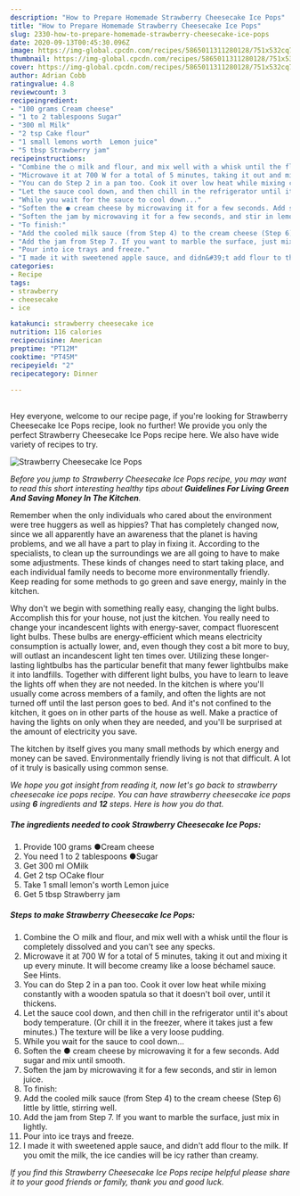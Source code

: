 ```yaml
---
description: "How to Prepare Homemade Strawberry Cheesecake Ice Pops"
title: "How to Prepare Homemade Strawberry Cheesecake Ice Pops"
slug: 2330-how-to-prepare-homemade-strawberry-cheesecake-ice-pops
date: 2020-09-13T00:45:30.096Z
image: https://img-global.cpcdn.com/recipes/5865011311280128/751x532cq70/strawberry-cheesecake-ice-pops-recipe-main-photo.jpg
thumbnail: https://img-global.cpcdn.com/recipes/5865011311280128/751x532cq70/strawberry-cheesecake-ice-pops-recipe-main-photo.jpg
cover: https://img-global.cpcdn.com/recipes/5865011311280128/751x532cq70/strawberry-cheesecake-ice-pops-recipe-main-photo.jpg
author: Adrian Cobb
ratingvalue: 4.8
reviewcount: 3
recipeingredient:
- "100 grams Cream cheese"
- "1 to 2 tablespoons Sugar"
- "300 ml Milk"
- "2 tsp Cake flour"
- "1 small lemons worth  Lemon juice"
- "5 tbsp Strawberry jam"
recipeinstructions:
- "Combine the ○ milk and flour, and mix well with a whisk until the flour is completely dissolved and you can&#39;t see any specks."
- "Microwave it at 700 W for a total of 5 minutes, taking it out and mixing it up every minute. It will become creamy like a loose béchamel sauce. See Hints."
- "You can do Step 2 in a pan too. Cook it over low heat while mixing constantly with a wooden spatula so that it doesn&#39;t boil over, until it thickens."
- "Let the sauce cool down, and then chill in the refrigerator until it&#39;s about body temperature. (Or chill it in the freezer, where it takes just a few minutes.) The texture will be like a very loose pudding."
- "While you wait for the sauce to cool down..."
- "Soften the ● cream cheese by microwaving it for a few seconds. Add sugar and mix until smooth."
- "Soften the jam by microwaving it for a few seconds, and stir in lemon juice."
- "To finish:"
- "Add the cooled milk sauce (from Step 4) to the cream cheese (Step 6) little by little, stirring well."
- "Add the jam from Step 7. If you want to marble the surface, just mix in lightly."
- "Pour into ice trays and freeze."
- "I made it with sweetened apple sauce, and didn&#39;t add flour to the milk. If you omit the milk, the ice candies will be icy rather than creamy."
categories:
- Recipe
tags:
- strawberry
- cheesecake
- ice

katakunci: strawberry cheesecake ice 
nutrition: 116 calories
recipecuisine: American
preptime: "PT12M"
cooktime: "PT45M"
recipeyield: "2"
recipecategory: Dinner

---
```

<br>
Hey everyone, welcome to our recipe page, if you're looking for Strawberry Cheesecake Ice Pops recipe, look no further! We provide you only the perfect Strawberry Cheesecake Ice Pops recipe here. We also have wide variety of recipes to try.
<br>


![Strawberry Cheesecake Ice Pops](https://img-global.cpcdn.com/recipes/5865011311280128/751x532cq70/strawberry-cheesecake-ice-pops-recipe-main-photo.jpg)

<i>Before you jump to Strawberry Cheesecake Ice Pops recipe, you may want to read this short interesting healthy tips about 
<strong>Guidelines For Living Green And Saving Money In The Kitchen</strong>.</i>
</br>

Remember when the only individuals who cared about the environment were tree huggers as well as hippies? That has completely changed now, since we all apparently have an awareness that the planet is having problems, and we all have a part to play in fixing it. According to the specialists, to clean up the surroundings we are all going to have to make some adjustments. These kinds of changes need to start taking place, and each individual family needs to become more environmentally friendly. Keep reading for some methods to go green and save energy, mainly in the kitchen.

Why don't we begin with something really easy, changing the light bulbs. Accomplish this for your house, not just the kitchen. You really need to change your incandescent lights with energy-saver, compact fluorescent light bulbs. These bulbs are energy-efficient which means electricity consumption is actually lower, and, even though they cost a bit more to buy, will outlast an incandescent light ten times over. Utilizing these longer-lasting lightbulbs has the particular benefit that many fewer lightbulbs make it into landfills. Together with different light bulbs, you have to learn to leave the lights off when they are not needed. In the kitchen is where you'll usually come across members of a family, and often the lights are not turned off until the last person goes to bed. And it's not confined to the kitchen, it goes on in other parts of the house as well. Make a practice of having the lights on only when they are needed, and you'll be surprised at the amount of electricity you save.

The kitchen by itself gives you many small methods by which energy and money can be saved. Environmentally friendly living is not that difficult. A lot of it truly is basically using common sense.


<i>We hope you got insight from reading it, now let's go back to strawberry cheesecake ice pops recipe. You can have strawberry cheesecake ice pops using <strong>6</strong> ingredients and <strong>12</strong> steps. Here is how you do that.
</i>

##### The ingredients needed to cook Strawberry Cheesecake Ice Pops:

1. Provide 100 grams ●Cream cheese
1. You need 1 to 2 tablespoons ●Sugar
1. Get 300 ml ○Milk
1. Get 2 tsp ○Cake flour
1. Take 1 small lemon&#39;s worth  Lemon juice
1. Get 5 tbsp Strawberry jam


##### Steps to make Strawberry Cheesecake Ice Pops:

1. Combine the ○ milk and flour, and mix well with a whisk until the flour is completely dissolved and you can&#39;t see any specks.
1. Microwave it at 700 W for a total of 5 minutes, taking it out and mixing it up every minute. It will become creamy like a loose béchamel sauce. See Hints.
1. You can do Step 2 in a pan too. Cook it over low heat while mixing constantly with a wooden spatula so that it doesn&#39;t boil over, until it thickens.
1. Let the sauce cool down, and then chill in the refrigerator until it&#39;s about body temperature. (Or chill it in the freezer, where it takes just a few minutes.) The texture will be like a very loose pudding.
1. While you wait for the sauce to cool down...
1. Soften the ● cream cheese by microwaving it for a few seconds. Add sugar and mix until smooth.
1. Soften the jam by microwaving it for a few seconds, and stir in lemon juice.
1. To finish:
1. Add the cooled milk sauce (from Step 4) to the cream cheese (Step 6) little by little, stirring well.
1. Add the jam from Step 7. If you want to marble the surface, just mix in lightly.
1. Pour into ice trays and freeze.
1. I made it with sweetened apple sauce, and didn&#39;t add flour to the milk. If you omit the milk, the ice candies will be icy rather than creamy.


<i>If you find this Strawberry Cheesecake Ice Pops recipe helpful please share it to your good friends or family, thank you and good luck.</i>
